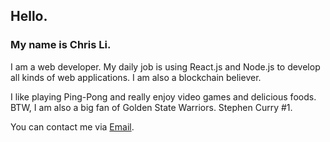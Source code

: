 ## Hello.
### My name is Chris Li.

I am a web developer. My daily job is using React.js and Node.js to develop all kinds of web applications. I am also a blockchain believer.

I like playing Ping-Pong and really enjoy video games and delicious foods.
BTW, I am also a big fan of Golden State Warriors. Stephen Curry #1.

You can contact me via [Email](mailto:christopherli1018@gmail.com).
